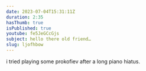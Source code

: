 ```yaml
---
date: 2023-07-04T15:31:11Z
duration: 2:35
hasThumb: true
isPublished: true
youtube: fe5JeGCcGjs
subject: hello there old friend…
slug: ljofhbow
---
```

i tried playing some prokofiev after a long piano hiatus.

